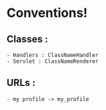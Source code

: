 # Conventions!

## Classes :
    - Handlers : ClassNameHandler
    - Servlet : ClassNameRenderer
    
## URLs :
    - my profile -> my_profile